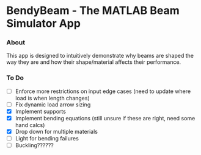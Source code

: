 # BendyBeam - The MATLAB Beam Simulator App

### About
This app is designed to intuitively demonstrate why beams are shaped the way they are and how their shape/material affects their performance. 

### To Do

- [ ] Enforce more restrictions on input edge cases (need to update where load is when length changes)
- [ ] Fix dynamic load arrow sizing
- [x] Implement supports 
- [x] Implement bending equations (still unsure if these are right, need some hand calcs)
- [x] Drop down for multiple materials
- [ ] Light for bending failures
- [ ] Buckling?????? 
